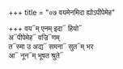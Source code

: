 +++
title = "०७ वयमेनमिदा ह्योऽपीपेमेह"

+++
वय᳓म् एनम् इदा᳓ हियो᳓  
अ᳓पीपेमेह᳓ वज्रि᳓णम्  
त᳓स्मा उ अद्य᳓ समना᳓ सुत᳓म् भर  
आ᳓ नून᳓म् भूषत श्रुते᳓